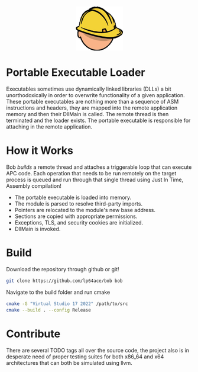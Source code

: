 <div align="center">
	<p align="center">
		<img src="logo.png" alt="Bob" width="128"/>
	</p>
</div>

# Portable Executable Loader

Executables sometimes use dynamically linked libraries (DLLs) a bit unorthodoxically in order to overwrite functionality of a given application. These portable executables are nothing more than a sequence of ASM instructions and headers, they are mapped into the remote application memory and then their DllMain is called. The remote thread is then terminated and the loader exists. The portable executable is responsible for attaching in the remote application.

# How it Works

Bob *builds* a remote thread and attaches a triggerable loop that can execute APC code. Each operation that needs to be run remotely on the target process is queued and run through that single thread using Just In Time, Assembly compilation!

* The portable executable is loaded into memory.
* The module is parsed to resolve third-party imports.
* Pointers are relocated to the module's new base address.
* Sections are copied with appropriate permissions.
* Exceptions, TLS, and security cookies are initialized.
* DllMain is invoked.

# Build

Download the repository through github or git!

```sh
git clone https://github.com/lp64ace/bob bob
```

Navigate to the build folder and run cmake

```sh
cmake -G "Virtual Studio 17 2022" /path/to/src
cmake --build . --config Release
```

# Contribute

There are several TODO tags all over the source code, the project also is in desperate need of proper testing suites for both x86_64 and x64 architectures that can both be simulated using llvm.
